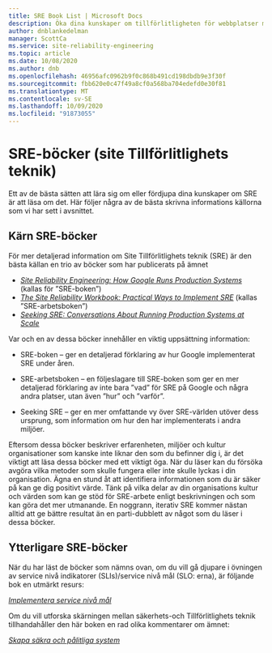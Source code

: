 ```yaml
---
title: SRE Book List | Microsoft Docs
description: Öka dina kunskaper om tillförlitligheten för webbplatser med dessa böcker
author: dnblankedelman
manager: ScottCa
ms.service: site-reliability-engineering
ms.topic: article
ms.date: 10/08/2020
ms.author: dnb
ms.openlocfilehash: 46956afc0962b9f0c868b491cd198dbdb9e3f30f
ms.sourcegitcommit: fbb620e0c47f49a8cf0a568ba704edefd0e30f81
ms.translationtype: MT
ms.contentlocale: sv-SE
ms.lasthandoff: 10/09/2020
ms.locfileid: "91873055"
---
```

# <a name="site-reliability-engineering-sre-books"></a>SRE-böcker (site Tillförlitlighets teknik)

Ett av de bästa sätten att lära sig om eller fördjupa dina kunskaper om SRE är att läsa om det. Här följer några av de bästa skrivna informations källorna som vi har sett i avsnittet.

## <a name="core-sre-books"></a>Kärn SRE-böcker

För mer detaljerad information om Site Tillförlitlighets teknik (SRE) är den bästa källan en trio av böcker som har publicerats på ämnet

- [_Site Reliability Engineering: How Google Runs Production Systems_](https://www.oreilly.com/library/view/site-reliability-engineering/9781491929117/) (kallas för ”SRE-boken”)
- [_The Site Reliability Workbook: Practical Ways to Implement SRE_](https://www.oreilly.com/library/view/the-site-reliability/9781492029496/) (kallas ”SRE-arbetsboken”)
- [_Seeking SRE: Conversations About Running Production Systems at Scale_](https://www.oreilly.com/library/view/seeking-sre/9781491978856/)

Var och en av dessa böcker innehåller en viktig uppsättning information:

- SRE-boken – ger en detaljerad förklaring av hur Google implementerat SRE under åren.

- SRE-arbetsboken – en följeslagare till SRE-boken som ger en mer detaljerad förklaring av inte bara ”vad” för SRE på Google och några andra platser, utan även ”hur” och ”varför”.

- Seeking SRE – ger en mer omfattande vy över SRE-världen utöver dess ursprung, som information om hur den har implementerats i andra miljöer.

Eftersom dessa böcker beskriver erfarenheten, miljöer och kultur organisationer som kanske inte liknar den som du befinner dig i, är det viktigt att läsa dessa böcker med ett viktigt öga. När du läser kan du försöka avgöra vilka metoder som skulle fungera eller inte skulle lyckas i din organisation. Ägna en stund åt att identifiera informationen som du är säker på kan ge dig positivt värde. Tänk på vilka delar av din organisations kultur och värden som kan ge stöd för SRE-arbete enligt beskrivningen och som kan göra det mer utmanande. En noggrann, iterativ SRE kommer nästan alltid att ge bättre resultat än en parti-dubblett av något som du läser i dessa böcker.

## <a name="additional-sre-books"></a>Ytterligare SRE-böcker

När du har läst de böcker som nämns ovan, om du vill gå djupare i övningen av service nivå indikatorer (SLIs)/service nivå mål (SLO: erna), är följande bok en utmärkt resurs:

[_Implementera service nivå mål_](https://www.oreilly.com/library/view/implementing-service-level/9781492076803/)

Om du vill utforska skärningen mellan säkerhets-och Tillförlitlighets teknik tillhandahåller den här boken en rad olika kommentarer om ämnet:

[_Skapa säkra och pålitliga system_](https://www.oreilly.com/library/view/building-secure-and/9781492083115/)